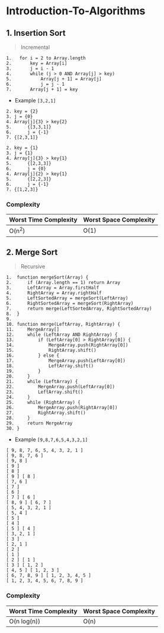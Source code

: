 # Introduction-To-Algorithms
## 1. Insertion Sort
> Incremental 

```
1.   for i = 2 to Array.length
2.       key = Array[i]
3.       j = i - 1
4.       while (j > 0 AND Array[j] > key)
5.           Array[j + 1] = Array[j]
6.           j = j - 1
7.       Array[j + 1] = key 
```

* Example
``` [3,2,1] ```

``` 
2. key = {2} 
3. j = {0} 
4. Array[j]{3} > key{2}
5.      {[3,3,1]}
6.      j = {-1}
7. {[2,3,1]}
```
```
2. key = {1}
3. j = {1}
4. Array[j]{3} > key{1}
5.      {[2,3,3]}
6.      j = {0}
4. Array[j]{2} > key{1}
5.      {[2,2,3]}
6.      j = {-1}
7. {[1,2,3]}   
```

### Complexity

| Worst Time Complexity | Worst Space Complexity |
| --------------------- | ---------------------- |
| O(n<sup>2</sup>)      | O(1)                   |


## 2. Merge Sort
> Recursive

```
1.  function mergeSort(Array) {
2.      if (Array.length == 1) return Array
3.      LeftArray = Array.firstHalf
4.      RightArray = Array.rightHalf
5.      LeftSortedArray = mergeSort(LeftArray)
6.      RightSortedArray = mergeSort(RightArray)
7.      return merge(LeftSortedArray, RightSortedArray)
8.  }
9.
10. function merge(LeftArray, RightArray) {
11.     MergeArray[]
12.     while (LeftArray AND RightArray) {
13.         if (LeftArray[0] > RightArray[0]) {
14.             MergeArray.push(RightArray[0])
15.             RightArray.shift()
16.         } else {
17.             MergeArray.push(LeftArray[0])
18.             LeftArray.shift()
19.         }
20.     }
21.     while (LeftArray) {
22.         MergeArray.push(LeftArray[0])
23.         LeftArray.shift()
24.     }
25.     while (RightArray) {
26.         MergeArray.push(RightArray[0])
27.         RightArray.shift()
28.     }
29.     return MergeArray
30. }

```

* Example
``` [9,8,7,6,5,4,3,2,1] ```

```
[ 9, 8, 7, 6, 5, 4, 3, 2, 1 ]
[ 9, 8, 7, 6 ]
[ 9, 8 ]
[ 9 ]
[ 8 ]
[ 9 ] [ 8 ]
[ 7, 6 ]
[ 7 ]
[ 6 ]
[ 7 ] [ 6 ]
[ 8, 9 ] [ 6, 7 ]
[ 5, 4, 3, 2, 1 ]
[ 5, 4 ]
[ 5 ]
[ 4 ]
[ 5 ] [ 4 ]
[ 3, 2, 1 ]
[ 3 ]
[ 2, 1 ]
[ 2 ]
[ 1 ]
[ 2 ] [ 1 ]
[ 3 ] [ 1, 2 ]
[ 4, 5 ] [ 1, 2, 3 ]
[ 6, 7, 8, 9 ] [ 1, 2, 3, 4, 5 ]
[ 1, 2, 3, 4, 5, 6, 7, 8, 9 ]
```

### Complexity

| Worst Time Complexity | Worst Space Complexity |
| --------------------- | ---------------------- |
| O(n log(n))           | O(n)                   |



